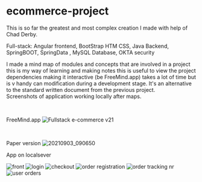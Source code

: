 # ecommerce-project

This is so far the greatest and most complex creation I made with help of Chad Derby. 

Full-stack: Angular frontend, BootStrap HTM CSS, Java Backend, SpringBOOT, SpringData , MySQL Database, OKTA security

I made a mind map of modules and concepts that are involved in a project this is my way of learning and making notes this is useful to view the project dependencies making it interactive (be FreeMind.app) takes a lot of time but is v handy can modification during a development stage. It's an alternative to the standard written document from the previous project.
<br>
Screenshots of application working locally after maps.

<br>

FreeMind.app
![Fullstack e-commerce v21](https://user-images.githubusercontent.com/57790974/131962415-8b20c934-b749-4cf6-95c0-e6870c55c44a.jpeg)

<br>

Paper version
![20210903_090650](https://user-images.githubusercontent.com/57790974/131968698-9e41bcb0-8716-441d-891f-afc2bdf65402.jpg)

App on localsever

![front](https://user-images.githubusercontent.com/57790974/131987520-c91e325f-512d-4cac-aed1-4295784d8704.jpg)
![login](https://user-images.githubusercontent.com/57790974/131987552-fb7792c9-8abd-40ad-b17b-29618ba4b8b1.jpg)
![checkout](https://user-images.githubusercontent.com/57790974/131987561-e08a9280-bd5f-4296-9ac6-d971dac29a07.jpg)
![order registration](https://user-images.githubusercontent.com/57790974/131987580-0ebc2dc3-dec6-4a07-8300-b606a5dfecee.jpg)
![order tracking nr](https://user-images.githubusercontent.com/57790974/131987606-2413d199-bce0-44bc-844a-12f775b30ead.jpg)
![user orders](https://user-images.githubusercontent.com/57790974/131987617-ae22f257-dc64-4468-b627-f2c8e99b9668.jpg)

